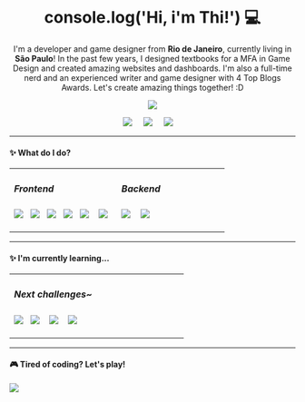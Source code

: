 <h1 align='center'> console.log('Hi, i'm Thi!') 💻 </h1>

<p align='center'>
  I'm a developer and game designer from <b>Rio de Janeiro</b>, currently living in <b>São Paulo</b>! In the past few years, I designed textbooks for a MFA in Game Design and created amazing websites and dashboards. I'm also a full-time nerd and an experienced writer and game designer with 4 Top Blogs Awards. Let's create amazing things together! :D
</p>
<p align='center'>
  <a href="#"><img src="https://visitor-badge.glitch.me/badge?page_id=juxthi.uxthi"></a>
</p>


<p align='center'>
  <a href="https://twitter.com/thiwtf"><img src="https://img.shields.io/badge/twitter-%231DA1F2.svg?&style=for-the-badge&logo=twitter&logoColor=white" /></a>&nbsp;&nbsp;&nbsp;&nbsp;
  <a href="https://www.linkedin.com/in/gamedesignbrasil/"><img src="https://img.shields.io/badge/linkedin-%230077B5.svg?&style=for-the-badge&logo=linkedin&logoColor=white" /></a>&nbsp;&nbsp;&nbsp;&nbsp;
  <a href="mailto:thiago@spelbook.com.brb?subject=Oi%20Thi"><img src="https://img.shields.io/badge/gmail-%23D14836.svg?&style=for-the-badge&logo=gmail&logoColor=white" /></a>&nbsp;&nbsp;&nbsp;&nbsp;
</p>

<hr>

<h4>✨ What do I do?</h4>
<table>
  <tr>
    <td valign="top" width="50%">
    <h5>Frontend</h5>
    <p>
      <img src="https://img.shields.io/badge/html5%20-%23e34f26.svg?&style=for-the-badge&logo=html5&logoColor=white" />&nbsp;&nbsp;
      <img src="https://img.shields.io/badge/css3%20-%231572B6.svg?&style=for-the-badge&logo=css3&logoColor=white" />&nbsp;&nbsp;
      <img src="https://img.shields.io/badge/javascript%20-%23F7DF1E.svg?&style=for-the-badge&logo=javascript&logoColor=white" />&nbsp;&nbsp;
      <img src="https://img.shields.io/badge/react%20-%230769ad.svg?&style=for-the-badge&logo=react&logoColor=white" />&nbsp;&nbsp;
      <img src="https://img.shields.io/badge/styledcomponents%20-%23db7093.svg?&style=for-the-badge&logo=styled-components&logoColor=white" />&nbsp;&nbsp;&nbsp;     
      <img src="https://img.shields.io/badge/gatsby%20-%23339933.svg?&style=for-the-badge&logo=gatsby&logoColor=white" />&nbsp;&nbsp;
    </p>
    </td>
    <td valign="top" width="50%">
      <h5>Backend</h5>
        <p>
          <img src="https://img.shields.io/badge/node.js%20-%23339933.svg?&style=for-the-badge&logo=node.js&logoColor=white" />&nbsp;&nbsp;&nbsp;
          <img src="https://img.shields.io/badge/sql%20-%234d97ff.svg?&style=for-the-badge&logo=sql&logoColor=white" />&nbsp;&nbsp;&nbsp;
        </p>
    </td>
   </tr>
 </table>

<hr>

<h4>✨ I'm currently learning...</h4>
<table>
  <tr>
    <td valign="top" width="50%">
      <h5>Next challenges~</h5>
      <p>
        <img src="https://img.shields.io/badge/next.js%20-%23339933.svg?&style=for-the-badge&logo=next.js&logoColor=white" />&nbsp;&nbsp;
        <img src="https://img.shields.io/badge/unity%20-%23339933.svg?&style=for-the-badge&logo=unity&logoColor=white" />&nbsp;&nbsp;&nbsp;
        <img src="https://img.shields.io/badge/csharp%20-%23339933.svg?&style=for-the-badge&logo=c#&logoColor=white" />&nbsp;&nbsp;&nbsp; 
        <img src="https://img.shields.io/badge/python%20-%23339933.svg?&style=for-the-badge&logo=python&logoColor=white" />&nbsp;&nbsp;&nbsp; 
      </p>
    </td>
   </tr>
 </table>

<hr>

<h4>🎮 Tired of coding? Let's play!</h4>
<p align="left">
  <a href="https://steamcommunity.com/id/thiwtf"><img src="https://img.shields.io/badge/Steam-%23000000.svg?&style=for-the-badge&logo=steam&logoColor=white" /></a>&nbsp;&nbsp;&nbsp;
</p>


